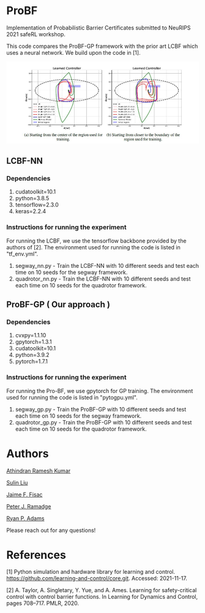 # ProBF
Implementation of Probabilistic Barrier Certificates submitted to NeuRIPS 2021 safeRL workshop.

This code compares the ProBF-GP framework with the prior art LCBF which uses a neural network. We build upon the code in [1].

![image](images/segwaycomp.JPG)


## LCBF-NN
### Dependencies
1.  cudatoolkit=10.1
2.  python=3.8.5
3.  tensorflow=2.3.0
4.  keras=2.2.4

### Instructions for running the experiment
For running the LCBF, we use the tensorflow backbone provided by the authors of [2]. The environment used for running the code is listed in "tf_env.yml".
1.  segway_nn.py - Train the LCBF-NN with 10 different seeds and test each time on 10 seeds for the segway framework.
2.  quadrotor_nn.py - Train the LCBF-NN with 10 different seeds and test each time on 10 seeds for the quadrotor framework. 

## ProBF-GP ( Our approach )
### Dependencies
1.  cvxpy=1.1.10
2.  gpytorch=1.3.1
3.  cudatoolkit=10.1
4.  python=3.9.2
5.  pytorch=1.7.1

### Instructions for running the experiment
For running the Pro-BF, we use gpytorch for GP training. The environment used for running the code is listed in "pytogpu.yml".
1.  segway_gp.py - Train the ProBF-GP with 10 different seeds and test each time on 10 seeds for the segway framework.
2.  quadrotor_gp.py - Train the ProBF-GP with 10 different seeds and test each time on 10 seeds for the quadrotor framework. 

# Authors
[Athindran Ramesh Kumar](https://sites.google.com/site/athindranrameshkumar)

[Sulin Liu](https://liusulin.github.io/)

[Jaime F. Fisac](https://ece.princeton.edu/people/jaime-fernandez-fisac)

[Peter J. Ramadge](https://ece.princeton.edu/people/peter-j-ramadge)

[Ryan P. Adams](https://www.cs.princeton.edu/~rpa/)

Please reach out for any questions!

# References
[1] Python simulation and hardware library for learning and control. https://github.com/learning-and-control/core.git. Accessed: 2021-11-17.

[2] A. Taylor, A. Singletary, Y. Yue, and A. Ames. Learning for safety-critical control with control
barrier functions. In Learning for Dynamics and Control, pages 708–717. PMLR, 2020.

